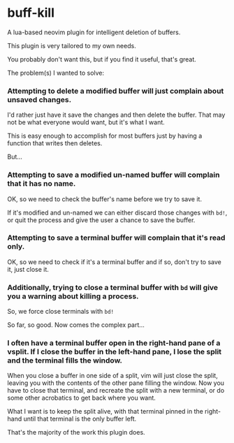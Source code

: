 # buff-kill

A lua-based neovim plugin for intelligent deletion of buffers.

This plugin is very tailored to my own needs.

You probably don't want this, but if you find it useful, that's great.

The problem(s) I wanted to solve:



### Attempting to delete a modified buffer will just complain about unsaved changes.

I'd rather just have it save the changes and then delete the buffer. That may not be what everyone would want, but it's what I want.

This is easy enough to accomplish for most buffers just by having a function that writes then deletes.

But...


### Attempting to save a modified un-named buffer will complain that it has no name.

OK, so we need to check the buffer's name before we try to save it.

If it's modified and un-named we can either discard those changes with `bd!`, or quit the process and give the user a chance to save the buffer.


### Attempting to save a terminal buffer will complain that it's read only.

OK, so we need to check if it's a terminal buffer and if so, don't try to save it, just close it.


### Additionally, trying to close a terminal buffer with `bd` will give you a warning about killing a process.

So, we force close terminals with `bd!`



So far, so good. Now comes the complex part...

### I often have a terminal buffer open in the right-hand pane of a vsplit. If I close the buffer in the left-hand pane, I lose the split and the terminal fills the window.

When you close a buffer in one side of a split, vim will just close the split, leaving you with the contents of the other pane filling the window. Now you have to close that terminal, and recreate the split with a new terminal, or do some other acrobatics to get back where you want.

What I want is to keep the split alive, with that terminal pinned in the right-hand until that terminal is the only buffer left.

That's the majority of the work this plugin does.
